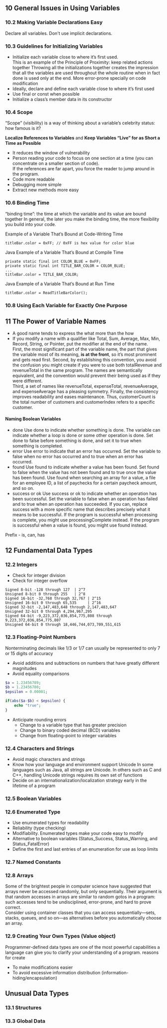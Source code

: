 ## 10 General Issues in Using Variables

### 10.2 Making Variable Declarations Easy

Declare all variables. Don't use implicit declarations.

### 10.3 Guidelines for Initializing Variables

- Initialize each variable close to where it’s first used.  
  This is an example of the Principle of Proximity: keep related actions together
  Throwing all the initializations together creates the impression that all the variables are used throughout the whole
  routine when in fact done is used only at the end.
  More error-prone specially on code modification
- Ideally, declare and define each variable close to where it’s first used
- Use final or const when possible
- Initialize a class’s member data in its constructor

### 10.4 Scope

“Scope” (visibility) is a way of thinking about a variable’s celebrity status: how famous is it?

**Localize References to Variables** and
**Keep Variables “Live” for as Short a Time as Possible**

- It reduces the window of vulnerability
- Person reading your code to focus on one section at a time (you can concentrate on a smaller section of code).  
  If the references are far apart, you force the reader to jump around in the program.
- Code more readable
- Debugging more simple
- Extract new methods more easy

### 10.6 Binding Time

“binding time”: the time at which the variable and its value are bound together
In general, the later you make the binding time, the more flexibility you build into your code.

Example of a Variable That’s Bound at Code-Writing Time

```
titleBar.color = 0xFF; // 0xFF is hex value for color blue
```

Java Example of a Variable That’s Bound at Compile Time

```
private static final int COLOR_BLUE = 0xFF;
private static final int TITLE_BAR_COLOR = COLOR_BLUE;
...
titleBar.color = TITLE_BAR_COLOR;
```

Java Example of a Variable That’s Bound at Run Time

```
titleBar.color = ReadTitleBarColor();
```

### 10.8 Using Each Variable for Exactly One Purpose


## 11 The Power of Variable Names

- A good name tends to express the what more than the how
- If you modify a name with a qualifier like Total, Sum, Average, Max,
  Min, Record, String, or Pointer, put the modifier at the end of the name.  
  First, the most significant part of the variable name,
  the part that gives the variable most of its meaning, **is at the front**, so it’s most prominent and gets read first.
  Second, by establishing this convention, you avoid the
  confusion you might create if you were to use both totalRevenue and revenueTotal in the
  same program. The names are semantically equivalent, and the convention would prevent their being used as if they were
  different.   
  Third, a set of names like revenueTotal, expenseTotal, revenueAverage, and expenseAverage has a pleasing symmetry.
  Finally, the consistency improves readability and eases maintenance.
  Thus, customerCount is the total number of customers and customerIndex refers to a specific customer.

#### Naming Boolean Variables

- done Use done to indicate whether something is done. The variable can indicate whether a loop is done or some other
  operation is done. Set done to false
  before something is done, and set it to true when something is completed.
- error Use error to indicate that an error has occurred. Set the variable to false
  when no error has occurred and to true when an error has occurred.
- found Use found to indicate whether a value has been found. Set found to false
  when the value has not been found and to true once the value has been found.
  Use found when searching an array for a value, a file for an employee ID, a list of
  paychecks for a certain paycheck amount, and so on.
- success or ok Use success or ok to indicate whether an operation has been successful. Set the variable to false when
  an operation has failed and to true when an
  operation has succeeded. If you can, replace success with a more specific name
  that describes precisely what it means to be successful. If the program is successful when processing is complete, you
  might use processingComplete instead. If
  the program is successful when a value is found, you might use found instead.

Prefix - is, can, has

## 12 Fundamental Data Types

### 12.2 Integers

- Check for integer division
- Check for integer overflow

```
Signed 8-bit -128 through 127  | 2^7
Unsigned 8-bit 0 through 255   | 2^8
Signed 16-bit -32,768 through 32,767 | 2^15
Unsigned 16-bit 0 through 65,535     | 2^16
Signed 32-bit -2,147,483,648 through 2,147,483,647
Unsigned 32-bit 0 through 4,294,967,295
Signed 64-bit -9,223,372,036,854,775,808 through 9,223,372,036,854,775,807
Unsigned 64-bit 0 through 18,446,744,073,709,551,615
```

### 12.3 Floating-Point Numbers

Nonterminating decimals like 1/3 or 1/7 can usually be represented to
only 7 or 15 digits of accuracy

- Avoid additions and subtractions on numbers that have greatly different magnitudes
- Avoid equality comparisons

```php
$a = 1.23456789;
$b = 1.23456780;
$epsilon = 0.00001;

if(abs($a-$b) < $epsilon) {
    echo "true";
}
```

- Anticipate rounding errors
    - Change to a variable type that has greater precision
    - Change to binary coded decimal (BCD) variables
    - Change from floating-point to integer variables

### 12.4 Characters and Strings

- Avoid magic characters and strings
- Know how your language and environment support Unicode In some languages
  such as Java, all strings are Unicode. In others such as C and C++, handling Unicode
  strings requires its own set of functions
- Decide on an internationalization/localization strategy early in the lifetime of a program

### 12.5 Boolean Variables

### 12.6 Enumerated Type

- Use enumerated types for readability
- Reliability (type checking)
- Modifiability. Enumerated types make your code easy to modify
- Alternative to boolean variables (Status_Success, Status_Warning, and Status_FatalError)
- Define the first and last entries of an enumeration for use as loop limits

### 12.7 Named Constants

### 12.8 Arrays

Some of the brightest people in computer science have suggested that
arrays never be accessed randomly, but only sequentially. Their argument is that random accesses in arrays are similar
to random gotos in a program: such accesses tend to be undisciplined, error-prone, and hard to prove correct.  
Consider using container classes that you can access sequentially—sets, stacks, queues, and so on—as alternatives before
you automatically choose an array.

### 12.9 Creating Your Own Types (Value object)

Programmer-defined data types are one of the most powerful capabilities a language
can give you to clarify your understanding of a program.
reasons for create

- To make modifications easier
- To avoid excessive information distribution (information-hiding/encapsulation)

## Unusual Data Types

### 13.1 Structures

### 13.3 Global Data